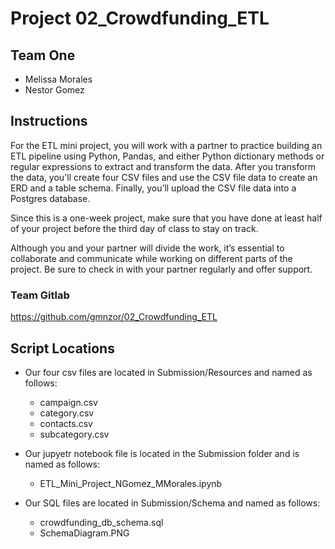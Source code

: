 # Project 02_Crowdfunding_ETL

## Team One
- Melissa Morales 
- Nestor Gomez

## Instructions
For the ETL mini project, you will work with a partner to practice building an ETL pipeline using Python, Pandas, and either Python dictionary methods or regular expressions to extract and transform the data. After you transform the data, you'll create four CSV files and use the CSV file data to create an ERD and a table schema. Finally, you’ll upload the CSV file data into a Postgres database.

Since this is a one-week project, make sure that you have done at least half of your project before the third day of class to stay on track.

Although you and your partner will divide the work, it’s essential to collaborate and communicate while working on different parts of the project. Be sure to check in with your partner regularly and offer support.

### Team Gitlab
https://github.com/gmnzor/02_Crowdfunding_ETL


## Script Locations
- Our four csv files are located in Submission/Resources and named as follows:
    
    - campaign.csv
    - category.csv
    - contacts.csv
    - subcategory.csv

- Our jupyetr notebook file is located in the Submission folder and is named as follows:

    - ETL_Mini_Project_NGomez_MMorales.ipynb

- Our SQL files are located in Submission/Schema and named as follows:

    - crowdfunding_db_schema.sql
    - SchemaDiagram.PNG